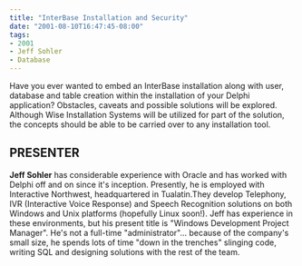 ```yaml
---
title: "InterBase Installation and Security"
date: "2001-08-10T16:47:45-08:00"
tags:
- 2001
- Jeff Sohler
- Database
---
```


Have you ever wanted to embed an InterBase installation along with user, database and table creation within the installation of your Delphi application? Obstacles, caveats and possible solutions will be explored. Although Wise Installation Systems will be utilized for part of the solution, the concepts should be able to be carried over to any installation tool.

## PRESENTER ##

**Jeff Sohler** has considerable experience with Oracle and has worked with Delphi off and on since it's inception. Presently, he is employed with Interactive Northwest, headquartered in Tualatin.They develop Telephony, IVR (Interactive Voice Response) and Speech Recognition solutions on both Windows and Unix platforms (hopefully Linux soon!). Jeff has experience in these environments, but his present title is "Windows Development Project Manager".  He's not a full-time "administrator"... because of the company's small size, he spends lots of time "down in the trenches" slinging code, writing SQL and designing solutions with the rest of the team.
